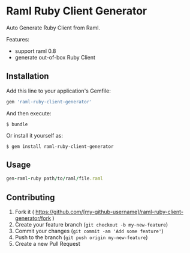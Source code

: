 # Raml Ruby Client Generator

Auto Generate Ruby Client from Raml.

Features:

+ support raml 0.8
+ generate out-of-box Ruby Client

## Installation

Add this line to your application's Gemfile:

```ruby
gem 'raml-ruby-client-generator'
```

And then execute:

    $ bundle

Or install it yourself as:

    $ gem install raml-ruby-client-generator

## Usage

```ruby
gen-raml-ruby path/to/raml/file.raml
```

## Contributing

1. Fork it ( https://github.com/[my-github-username]/raml-ruby-client-generator/fork )
2. Create your feature branch (`git checkout -b my-new-feature`)
3. Commit your changes (`git commit -am 'Add some feature'`)
4. Push to the branch (`git push origin my-new-feature`)
5. Create a new Pull Request
